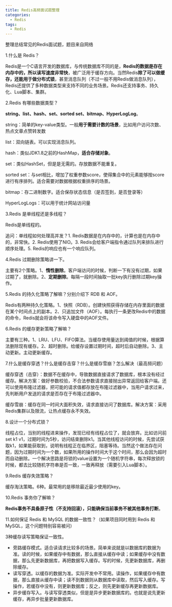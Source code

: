 ```yaml
---
title: Redis高频面试题整理
categories:
  - Redis
tags:
  - Redis
---
```


整理总结常见的Redis面试题，题目来自网络

1.什么是 Redis？

Redis是一个C语言开发的数据库，与传统数据库不同的是，**Redis的数据是存在内存中的，所以读写速度非常快**，被广泛用于缓存方向。当然Redis**除了可以做缓存，还能用于做分布式锁**，甚至消息队列（不过一般不用Redis做消息队列），Redis还提供了多种数据类型来支持不同的业务场景。Redis还支持事务、持久化、Lua脚本、集群。

2.Redis 有哪些数据类型？

**string、list、hash、set、sorted set、bitmap、HyperLogLog**。

string：简单的key-value类型。一般**用于需要计数的场景**，比如用户访问次数、热点文章点赞转发数

list：双向链表。可以实现消息队列。

hash：类似JDK1.8之前的HashMap，**适合存储对象**。

set：类似HashSet，但是是无需的。存放数据不能重复。

sorted set：与set相比，增加了权重参数score，使得集合中的元素能够按score进行有序排列。适合需要对数据根据权重排序的场景。

bitmap：存二进制数字。适合保存状态信息（是否签到，是否登录等）

HyperLogLogs：可以用于统计网站访问量

3.Redis 是单线程还是多线程？

Redis是单线程的。

追问：单线程如何处理高并发？1. Redis数据是在内存中的，计算也是在内存中的，非常快。2. Redis使用了NIO。3. Redis会给客户端指令通过队列来排队进行顺序处理。5. Redis的响应也有一个响应队列。

4.Redis 过期删除策略讲一下。

主要有2个策略。1、**惰性删除**。客户端访问的时候，判断一下有没有过期，如果过期了，就删除。2、**定期删除**。每隔一段时间抽取一批key执行删除过期key操作。

5.Redis 的持久化策略了解嘛？分别介绍下 RDB 和 AOF。

Redis有两种持久化策略。1、快照（RDB）。创建快照获得存储在内存里面的数据在某个时间点上的副本。2、只追加文件（AOF）。每执行一条更改Redis中的数据的命令，Redis就会将该命令写入硬盘中的AOF文件。

6.Redis 的缓存更新策略了解嘛？

主要有三种。1、LRU、LFU、FIFO算法。当缓存使用量达到阈值的时候，根据算法删除现有缓存。2、超时删除。给缓存设置过期时间，超时后自动删除。3、主动更新。主动更新缓存。

7.什么是缓存穿透？什么是缓存击穿？什么是缓存雪崩？怎么解决（最高频问题）

缓存穿透（击穿）：数据不在缓存中，导致数据直接请求了数据库，根本没有经过缓存。解决方案：做好参数校验，不合法参数请求直接抛出异常返回给客户端。还可以使用布隆过滤器，把可能的请求值都存放在布隆过滤器中，当用户请求过来，先判断用户发送的请求是否存在于布隆过滤器中。

缓存雪崩：缓存在同一时间大面积失效，请求直接访问了数据库。解决方案：采用Redis集群以及限流，让热点缓存永不失效。

8.设计一个分布式锁？

线程占位，当别的线程进来操作，发现已经有线程占位了，就会放弃。比如访问前set k1 v1，过期时间为5秒，访问结束删除k1。当其他线程访问的时候，先尝试获取k1，如果能获取到，说明有线程正在临界区，阻塞等待。当然这个做法存在问题，因为过期时间为一个数，如果所用的操作时间大于这个时间，那么会因为超时而自动删除。一个解决思路是将锁的value设置为一个随机字符串，每次释放锁的时候，都去比较随机字符串是否一致，一致再释放（需要引入Lua脚本）。

9.Redis 缓存失效策略？

缓存淘汰策略。6种。最常用的是移除最近最少使用的key。

10.Redis 事务你了解嘛？

**Redis事务不具备原子性（不支持回滚），只能确保当前事务不被其他事务打断**。

11.如何保证 Redis 和 MySQL 的数据一致性？（如果项目同时用到 Redis 和 MySQL，这个问题特别容易被问）

3种缓存读写策略保证一致性。

- 旁路缓存模式。适合读请求比较多的场景。简单来说就是以数据库的数据为准。读的时候，如果缓存中有数据，那么直接从缓存中读；如果缓存中没有数据，那么先更新数据库，再把数据写入缓存。写的时候，先更新数据库，再删除缓存。
- 读写穿透。以缓存的数据为准。实际开发中不常用。读操作，如果缓存中有数据，那么直接从缓存中读；读不到数据则从数据库中读取，然后写入缓存。写操作，若缓存中没有，则更新数据库；反之，则先更新缓存再更新数据库。
- 异步缓存写入。与读写穿透类似，但是是异步更新数据库的。也就是说先更新缓存，再异步批量更新数据库。